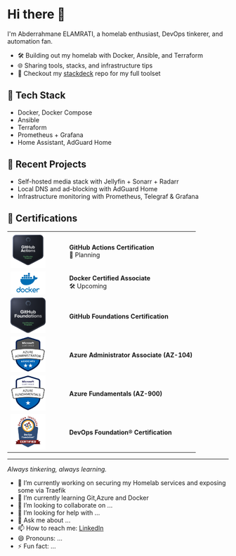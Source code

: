 # Hi there 👋

I'm Abderrahmane ELAMRATI, a homelab enthusiast, DevOps tinkerer, and automation fan.

- 🛠️ Building out my homelab with Docker, Ansible, and Terraform
- 🌐 Sharing tools, stacks, and infrastructure tips
- 🧰 Checkout my [stackdeck](https://github.com/yourusername/stackdeck) repo for my full toolset

## 🔧 Tech Stack
- Docker, Docker Compose
- Ansible
- Terraform
- Prometheus + Grafana
- Home Assistant, AdGuard Home

## 🚀 Recent Projects
- Self-hosted media stack with Jellyfin + Sonarr + Radarr
- Local DNS and ad-blocking with AdGuard Home
- Infrastructure monitoring with Prometheus, Telegraf & Grafana

## 🧾 Certifications

<table>
  <tr>
    <td>
      <img src="assets/certs/github-actions.png" width="80" />
    </td>
    <td>
      <strong>GitHub Actions Certification</strong><br/>
      🧪 Planning
    </td>
  </tr>
  <tr>
    <td>
      <img src="assets/certs/docker.png" width="80" />
    </td>
    <td>
      <strong>Docker Certified Associate</strong><br/>
      🛠️ Upcoming
    </td>
  </tr>
  <tr>
    <td width="120px">
      <a href="https://www.credly.com/earner/earned/badge/7059e60a-59f4-4321-9a28-934be5b8de73">
        <img src="assets/certs/github-foundations.svg" width="80" />
      </a>
    </td>
    <td>
      <strong>GitHub Foundations Certification</strong><br/>
    </td>
  </tr>
  <tr>
    <td>
      <a href="https://learn.microsoft.com/api/credentials/share/en-gb/abielamrati/AEA7A0F31D7D6F95?sharingId=95C67E1D200767C3">
        <img src="assets/certs/az104.png" width="80" />
      </a>
    </td>
    <td>
      <strong>Azure Administrator Associate (AZ-104)</strong><br/>
    </td>
  </tr>
  <tr>
    <td>
      <a href="https://learn.microsoft.com/api/credentials/share/en-gb/abielamrati/E3D06302BB7B3F62?sharingId=95C67E1D200767C3">
        <img src="assets/certs/az900.png" width="80" />
      </a>
    </td>
    <td>
      <strong>Azure Fundamentals (AZ-900)</strong><br/>
    </td>
  </tr>
  <tr>
    <td>
      <a href="https://www.devopsinstitute.com/certifications/devops-foundation/">
        <img src="assets/certs/devops-foundation.png" width="80" />
      </a>
    </td>
    <td>
      <strong>DevOps Foundation® Certification</strong><br/>
    </td>
  </tr>
</table>

---

_Always tinkering, always learning._

- 🔭 I’m currently working on securing my Homelab services and exposing some via Traefik
- 🌱 I’m currently learning Git,Azure and Docker
- 👯 I’m looking to collaborate on ...
- 🤔 I’m looking for help with ...
- 💬 Ask me about ...
- 📫 How to reach me: [LinkedIn](https://www.linkedin.com/in/abderrahmane-elamrati/)
- 😄 Pronouns: ...
- ⚡ Fun fact: ...


